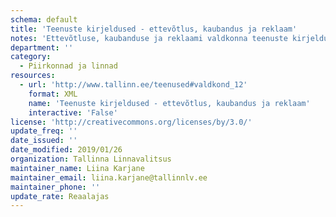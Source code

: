 ```yaml
---
schema: default
title: 'Teenuste kirjeldused - ettevõtlus, kaubandus ja reklaam'
notes: 'Ettevõtluse, kaubanduse ja reklaami valdkonna teenuste kirjeldused'
department: ''
category:
  - Piirkonnad ja linnad
resources:
  - url: 'http://www.tallinn.ee/teenused#valdkond_12'
    format: XML
    name: 'Teenuste kirjeldused - ettevõtlus, kaubandus ja reklaam'
    interactive: 'False'
license: 'http://creativecommons.org/licenses/by/3.0/'
update_freq: ''
date_issued: ''
date_modified: 2019/01/26
organization: Tallinna Linnavalitsus
maintainer_name: Liina Karjane
maintainer_email: liina.karjane@tallinnlv.ee
maintainer_phone: ''
update_rate: Reaalajas
---
```

